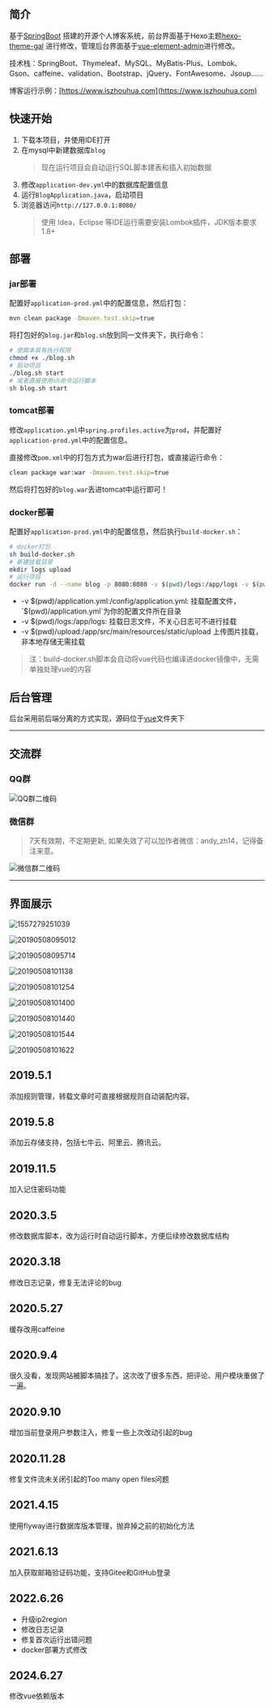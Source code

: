 简介
----

基于[SpringBoot](https://github.com/spring-projects/spring-boot)
搭建的开源个人博客系统，前台界面基于Hexo主题[hexo-theme-gal](https://github.com/ZEROKISEKI/hexo-theme-gal)
进行修改，管理后台界面基于[vue-element-admin](https://github.com/PanJiaChen/vue-element-admin)进行修改。

技术栈：SpringBoot、Thymeleaf、MySQL、MyBatis-Plus、Lombok、Gson、caffeine、validation、Bootstrap、jQuery、FontAwesome、Jsoup……

博客运行示例：[https://www.iszhouhua.com](https://www.iszhouhua.com)

## 快速开始

1. 下载本项目，并使用IDE打开
2. 在mysql中新建数据库`blog`
   > 现在运行项目会自动运行SQL脚本建表和插入初始数据
3. 修改`application-dev.yml`中的数据库配置信息
4. 运行`BlogApplication.java`，启动项目
5. 浏览器访问`http://127.0.0.1:8080/`
   > 使用 Idea，Eclipse 等IDE运行需要安装Lombok插件，JDK版本要求1.8+

部署
----

### jar部署

配置好`application-prod.yml`中的配置信息，然后打包：

```bash
mvn clean package -Dmaven.test.skip=true
```

将打包好的`blog.jar`和`blog.sh`放到同一文件夹下，执行命令：

```bash
# 使脚本具有执行权限
chmod +x ./blog.sh
# 启动项目
./blog.sh start
# 或者直接使用sh命令运行脚本
sh blog.sh start
```

### tomcat部署

修改`application.yml`中`spring.profiles.active`为`prod`，并配置好`application-prod.yml`中的配置信息。

直接修改`pom.xml`中的打包方式为war后进行打包，或直接运行命令：

```bash
clean package war:war -Dmaven.test.skip=true
```

然后将打包好的`blog.war`丢进tomcat中运行即可！

### docker部署

配置好`application-prod.yml`中的配置信息，然后执行`build-docker.sh`：

```bash
# docker打包
sh build-docker.sh
# 新建挂载目录
mkdir logs upload
# 运行项目
docker run -d --name blog -p 8080:8080 -v $(pwd)/logs:/app/logs -v $(pwd)/upload:/app/src/main/resources/static/upload -v $(pwd)/application.yml:/config/application.yml blog
```

- -v $(pwd)/application.yml:/config/application.yml: 挂载配置文件，`$(pwd)/application.yml`为你的配置文件所在目录
- -v $(pwd)/logs:/app/logs: 挂载日志文件，不关心日志可不进行挂载
- -v $(pwd)/upload:/app/src/main/resources/static/upload 上传图片挂载，非本地存储无需挂载

> 注：build-docker.sh脚本会自动将vue代码也编译进docker镜像中，无需单独处理vue的内容

后台管理
--------

后台采用前后端分离的方式实现，源码位于[vue](vue)文件夹下

------

## 交流群

### QQ群

![QQ群二维码](data/printscreen/qq_group_chat.jpg)

### 微信群

> 7天有效期，不定期更新, 如果失效了可以加作者微信：andy_zh14，记得备注来意。

![微信群二维码](data/printscreen/wechat_group_chat.jpg)

------

## 界面展示

![1557279251039](data/printscreen/20190508093436.png)

![20190508095012](data/printscreen/20190508095012.png)

![20190508095714](data/printscreen/20190508095714.png)

![20190508101138](data/printscreen/20190508101138.png)

![20190508101254](data/printscreen/20190508101254.png)

![20190508101400](data/printscreen/20190508101400.png)

![20190508101440](data/printscreen/20190508101440.png)

![20190508101544](data/printscreen/20190508101544.png)

![20190508101622](data/printscreen/20190508101622.png)

## 2019.5.1

添加规则管理，转载文章时可直接根据规则自动装配内容。

## 2019.5.8

添加云存储支持，包括七牛云、阿里云、腾讯云。

## 2019.11.5

加入记住密码功能

## 2020.3.5

修改数据库脚本，改为运行时自动运行脚本，方便后续修改数据库结构

## 2020.3.18

修改日志记录，修复无法评论的bug

## 2020.5.27

缓存改用caffeine

## 2020.9.4

很久没看，发现网站被脚本搞挂了。这次改了很多东西，把评论、用户模块重做了一遍。

## 2020.9.10

增加当前登录用户参数注入，修复一些上次改动引起的bug

## 2020.11.28

修复文件流未关闭引起的Too many open files问题

## 2021.4.15

使用flyway进行数据库版本管理，抛弃掉之前的初始化方法

## 2021.6.13

加入获取邮箱验证码功能，支持Gitee和GitHub登录

## 2022.6.26

- 升级ip2region
- 修改日志记录
- 修复首次运行出错问题
- docker部署方式修改

## 2024.6.27

修改vue依赖版本
